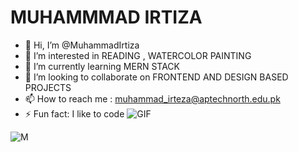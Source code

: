 # MUHAMMMAD IRTIZA
- 👋 Hi, I’m @MuhammadIrtiza
- 👀 I’m interested in READING , WATERCOLOR PAINTING
- 🌱 I’m currently learning MERN STACK
- 💞️ I’m looking to collaborate on FRONTEND AND DESIGN BASED PROJECTS
- 📫 How to reach me : muhammad_irteza@aptechnorth.edu.pk
- ⚡ Fun fact: I like to code
![GIF](https://media.giphy.com/media/v1.Y2lkPTc5MGI3NjExM21lNTk4Z25ibjQyMTVibWI0Ymw2aTV6c3RsYmlzbGxteDZwdWVuOCZlcD12MV9pbnRlcm5hbF9naWZfYnlfaWQmY3Q9Zw/BemKqR9RDK4V2/giphy.gif)


![M](https://github.com/MuhammadIrtiza23/MuhammadIrtiza23/assets/145038840/f3bc3a5c-f877-473c-8116-593bc9e3ba75)

